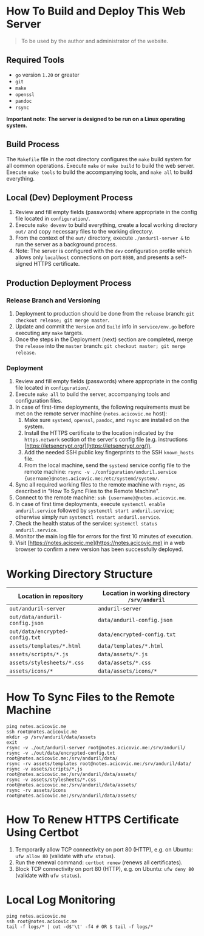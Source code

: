 # How To Build and Deploy This Web Server

> To be used by the author and administrator of the website.

## Required Tools

- `go` version `1.20` or greater
- `git`
- `make`
- `openssl`
- `pandoc`
- `rsync`

**Important note: The server is designed to be run on a Linux operating system.**

## Build Process

The `Makefile` file in the root directory configures the `make` build system for all common operations. Execute `make`
or `make build` to build the web server. Execute `make tools` to build the accompanying tools, and `make all` to build
everything.

## Local (Dev) Deployment Process

1. Review and fill empty fields (passwords) where appropriate in the config file located in `configuration/`.
2. Execute `make devenv` to build everything, create a local working directory `out/` and copy necessary files to the
   working directory.
3. From the context of the `out/` directory, execute `./anduril-server &` to run the server as a background process.
4. Note: The server is configured with the `dev` configuration profile which allows only `localhost` connections on port
   `8080`, and presents a self-signed HTTPS certificate.

## Production Deployment Process

### Release Branch and Versioning

1. Deployment to production should be done from the `release` branch: `git checkout release; git merge master`.
2. Update and commit the `Version` and `Build` info in `service/env.go` before executing any `make` targets.
3. Once the steps in the Deployment (next) section are completed, merge the `release` into the `master` branch:
   `git checkout master; git merge release`.

### Deployment

1. Review and fill empty fields (passwords) where appropriate in the config file located in `configuration/`.
2. Execute `make all` to build the server, accompanying tools and configuration files.
3. In case of first-time deployments, the following requirements must be met on the remote server machine
   (`notes.acicovic.me` host):
    1. Make sure `systemd`, `openssl`, `pandoc`, and `rsync` are installed on the system.
    2. Install the HTTPS certificate to the location indicated by the `https.network` section of the server's config
       file (e.g. instructions [https://letsencrypt.org/](https://letsencrypt.org/)).
    3. Add the needed SSH public key fingerprints to the SSH `known_hosts` file.
    4. From the local machine, send the `systemd` service config file to the remote machine:
       `rsync -v ./configuration/anduril.service {username}@notes.acicovic.me:/etc/systemd/system/`.
4. Sync all required working files to the remote machine with `rsync`, as described in
   "How To Sync Files to the Remote Machine".
5. Connect to the remote machine: `ssh {username}@notes.acicovic.me`.
6. In case of first time deployments, execute `systemctl enable anduril.service` followed by
   `systemctl start anduril.service`; otherwise simply run `systemctl restart anduril.service`.
7. Check the health status of the service: `systemctl status anduril.service`.
8. Monitor the main log file for errors for the first 10 minutes of execution.
9. Visit [https://notes.acicovic.me](https://notes.acicovic.me) in a web browser to confirm a new version has been
   successfully deployed.

# Working Directory Structure

| Location in repository | Location in working directory `/srv/anduril` |
| ---------------------- | ----------------------------- |
| `out/anduril-server` | `anduril-server` |
| `out/data/anduril-config.json` | `data/anduril-config.json` |
| `out/data/encrypted-config.txt` | `data/encrypted-config.txt` |
| `assets/templates/*.html` | `data/templates/*.html` |
| `assets/scripts/*.js` | `data/assets/*.js` |
| `assets/stylesheets/*.css` | `data/assets/*.css` |
| `assets/icons/*` | `data/assets/icons/*` |

# How To Sync Files to the Remote Machine

```
ping notes.acicovic.me
ssh root@notes.acicovic.me
mkdir -p /srv/anduril/data/assets
exit
rsync -v ./out/anduril-server root@notes.acicovic.me:/srv/anduril/
rsync -v ./out/data/encrypted-config.txt root@notes.acicovic.me:/srv/anduril/data/
rsync -rv assets/templates root@notes.acicovic.me:/srv/anduril/data/
rsync -v assets/scripts/*.js root@notes.acicovic.me:/srv/anduril/data/assets/
rsync -v assets/stylesheets/*.css root@notes.acicovic.me:/srv/anduril/data/assets/
rsync -rv assets/icons root@notes.acicovic.me:/srv/anduril/data/assets/
```

# How To Renew HTTPS Certificate Using Certbot

1. Temporarily allow TCP connectivity on port 80 (HTTP), e.g. on Ubuntu: `ufw allow 80` (validate with `ufw status`).
2. Run the renewal command: `certbot renew` (renews all certificates).
3. Block TCP connectivity on port 80 (HTTP), e.g. on Ubuntu: `ufw deny 80` (validate with `ufw status`).

# Local Log Monitoring

```
ping notes.acicovic.me
ssh root@notes.acicovic.me
tail -f logs/* | cut -d$'\t' -f4 # OR $ tail -f logs/*
```
